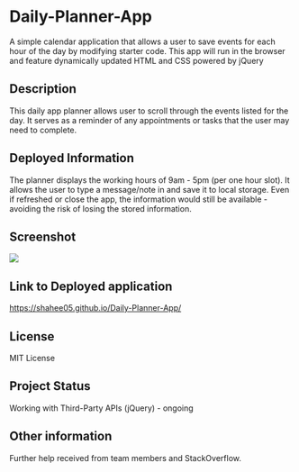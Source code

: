 # Daily-Planner-App
A simple calendar application that allows a user to save events for each hour of the day by modifying starter code. This app will run in the browser and feature dynamically updated HTML and CSS powered by jQuery

## Description
This daily app planner allows user to scroll through the events listed for the day. It serves as a reminder of any appointments or tasks that the user may need to complete. 

## Deployed Information
The planner displays the working hours of 9am - 5pm (per one hour slot). 
It allows the user to type a message/note in and save it to local storage. 
Even if refreshed or close the app, the information would still be available - avoiding the risk of losing the stored information. 

## Screenshot

<img src="/Users/shahee/Desktop/Bootcamp/week-7/Daily-Planner-App/images/Screenshot 2023-03-24 at 03.37.23.png">


## Link to Deployed application
https://shahee05.github.io/Daily-Planner-App/

## License
MIT License

## Project Status
Working with Third-Party APIs (jQuery) - ongoing

## Other information
Further help received from team members and StackOverflow. 

